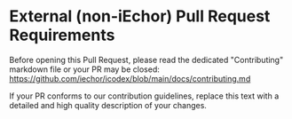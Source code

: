 # External (non-iEchor) Pull Request Requirements

Before opening this Pull Request, please read the dedicated "Contributing" markdown file or your PR may be closed:
https://github.com/iechor/icodex/blob/main/docs/contributing.md

If your PR conforms to our contribution guidelines, replace this text with a detailed and high quality description of your changes.
